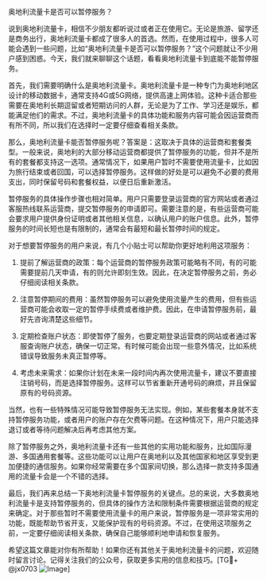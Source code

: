 奥地利流量卡是否可以暂停服务？

说到奥地利流量卡，相信不少朋友都听说过或者正在使用它。无论是旅游、留学还是商务出行，奥地利流量卡都成了很多人的首选。然而，在使用过程中，很多人可能会遇到一些问题，比如“奥地利流量卡是否可以暂停服务？”这个问题就让不少用户感到困惑。今天，我们就来聊聊这个话题，看看奥地利流量卡到底能不能暂停服务。

首先，我们需要明确什么是奥地利流量卡。奥地利流量卡是一种专门为奥地利地区设计的移动数据卡，通常支持4G或5G网络，提供高速上网体验。这种卡适合那些需要在奥地利长期逗留或者短期访问的人群，无论是为了工作、学习还是娱乐，都能满足他们的需求。不过，奥地利流量卡的具体功能和服务内容可能会因运营商而有所不同，所以我们在选择时一定要仔细查看相关条款。

那么，奥地利流量卡能否暂停服务呢？答案是：这取决于具体的运营商和套餐类型。一般来说，奥地利的大部分移动运营商都提供了暂停服务的功能，但并不是所有的套餐都支持这一选项。通常情况下，如果用户暂时不需要使用流量卡，比如因为旅行结束或者回国，可以选择暂停服务。这样做的好处是可以避免不必要的费用支出，同时保留号码和套餐权益，以便日后重新激活。

暂停服务的具体操作步骤也相对简单。用户只需要登录运营商的官方网站或者通过客服热线联系运营商，提交暂停服务的申请即可。需要注意的是，有些运营商可能会要求用户提供身份证明或者其他相关信息，以确认用户的账户信息。此外，暂停服务的时间长短也是有限制的，通常会有最短和最长暂停时间的规定。

对于想要暂停服务的用户来说，有几个小贴士可以帮助你更好地利用这项服务：

1. 提前了解运营商的政策：每个运营商的暂停服务政策可能略有不同，有的可能需要提前几天申请，有的则允许即刻生效。因此，在决定暂停服务之前，务必仔细阅读相关条款。

2. 注意暂停期间的费用：虽然暂停服务可以避免使用流量产生的费用，但有些运营商可能会收取一定的暂停手续费或者维护费。因此，在申请暂停服务前，最好先咨询清楚这些细节。

3. 定期检查账户状态：即使暂停了服务，也要定期登录运营商的网站或者通过客服查询账户状态，确保一切正常。有时候可能会出现一些意外情况，比如系统错误导致服务未真正暂停等。

4. 考虑未来需求：如果你计划在未来一段时间内再次使用流量卡，建议不要直接注销号码，而是选择暂停服务。这样可以节省重新开通号码的麻烦，并且保留原有的号码资源。

当然，也有一些特殊情况可能导致暂停服务无法实现。例如，某些套餐本身就不支持暂停服务功能，或者用户的账户存在欠费等问题。在这种情况下，用户只能选择退订或者等待问题解决后再考虑其他方案。

除了暂停服务之外，奥地利流量卡还有一些其他的实用功能和服务，比如国际漫游、多国通用套餐等。这些功能可以让用户在奥地利以及其他国家和地区享受到更加便捷的通信服务。如果你经常需要在多个国家间切换，那么选择一款支持多国通用的流量卡会是一个不错的选择。

最后，我们再来总结一下奥地利流量卡暂停服务的关键点。总的来说，大多数奥地利流量卡是支持暂停服务的，但具体的操作方法和限制条件需要根据运营商的规定来确定。对于那些暂时不需要使用流量卡的用户来说，暂停服务是一项非常实用的功能，既能帮助节省开支，又能保护现有的号码资源。不过，在使用这项服务之前，一定要仔细阅读相关条款，确保自己能够顺利地申请和恢复服务。

希望这篇文章能对你有所帮助！如果你还有其他关于奥地利流量卡的问题，欢迎随时留言讨论。记得关注我们的公众号，获取更多实用的信息和技巧。[TG💪+ @jx0703 ![Image](https://github.com/user-attachments/assets/dbca1d08-cadb-493c-b0ec-ad6f7a83f270)]